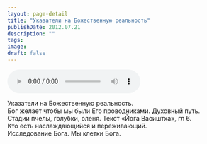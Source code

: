 ```yaml
---
layout: page-detail
title: "Указатели на Божественную реальность"
publishDate: 2012.07.21
description: ""
tags:
image:
draft: false
---
```


<audio title="2012.07.21 - Указатели на Божественную реальность.mp3" src="https://filer-api.advayta.org/v1.0/public/files/74118" controls=""></audio>

 Указатели на Божественную реальность.  
 Бог желает чтобы мы были Его проводниками. Духовный путь.  
 Стадии пчелы, голубки, оленя. Текст «Йога Васиштха», гл 6.  
 Кто есть наслаждающийся и переживающий.  
 Исследование Бога. Мы клетки Бога.  

  
